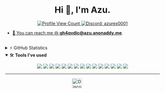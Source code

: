 <h1 align="center">Hi 👋, I'm Azu.</h1>

<p align="center">
  <a href="https://github.com/azurexxxx">
    <img src="https://komarev.com/ghpvc/?username=azurexxxx&style=flat-square&label=Profile%20Views&logo=github" alt="Profile View Count"/>
  </a>
  <a href="https://discord.com/users/892447238427672607">
    <img src="https://img.shields.io/badge/Discord-azu%232222-%237289da?logo=discord&style=flat-square" alt="Discord: azurex0001"/>
    </p>

- 📨 You can reach me @ **[gh4qvdic@azu.anonaddy.me](mailto:gh4qvdic@azu.anonaddy.me)**.

<br>

<details>
  <summary>⚡ GitHub Statistics</summary> 
  <img src="https://github-readme-stats.vercel.app/api/top-langs/?username=azurexxxx&layout=compact&theme=tokyonight" />
  <img src="https://github-readme-stats.vercel.app/api?username=azurexxxx&count_private=true&show_icons=true&theme=tokyonight" />
  <img src="https://github-profile-trophy.vercel.app/?username=azurexxxx&theme=dracula" />
</details>

<details open>
<summary>🛠 <b>Tools I've used</b></summary>
<p>

<p align="center">
<img src="https://img.shields.io/badge/Node.JS-black?style=for-the-badge&logo=node" />
<img src="https://img.shields.io/badge/-HTML5-black?style=for-the-badge&logo=HTML5" />
<img src="https://img.shields.io/badge/CSS-black?style=for-the-badge&logo=css3&logoColor=1572B6" />
<img src="https://img.shields.io/badge/Javascript-black?style=for-the-badge&logo=javascript" />
  <img src="https://img.shields.io/badge/Typescript-black?style=for-the-badge&logo=typescript" />
<img src="https://img.shields.io/badge/TailwindCSS-black?style=for-the-badge&logo=Tailwind%20CSS" />
<img src="https://img.shields.io/badge/Font%20Awesome-black?style=for-the-badge&logo=Font%20Awesome" />
<img src="https://img.shields.io/badge/Github-black?style=for-the-badge&logo=Github" />
<img src="https://img.shields.io/badge/Visual%20Studio%20Code-black?style=for-the-badge&logo=visual-studio-code&logoColor=007ACC" />
<img src="https://img.shields.io/badge/NPM-black?style=for-the-badge&logo=npm" />
<img src="https://img.shields.io/badge/MongoDB-black?style=for-the-badge&logo=Mongodb" />
<img src="https://img.shields.io/badge/Photoshop-black?style=for-the-badge&logo=Adobe%20Photoshop" />
<img src="https://img.shields.io/badge/Windows-black?style=for-the-badge&logo=Windows" />
<img src="https://img.shields.io/badge/Arduino-black?style=for-the-badge&logo=Arduino" />
<img src="https://img.shields.io/badge/Discord-black?style=for-the-badge&logo=Discord" />
</p>
</details>

---

<p align="center">
<a href="https://fateslist.xyz" target="_blank"><img alt="Discord" title="Discord" height="32" width="32" src="https://raw.githubusercontent.com/peterthehan/peterthehan/master/assets/discord.svg"></a>&nbsp;&nbsp;&nbsp;&nbsp;&nbsp;&nbsp;&nbsp;&nbsp;&nbsp;
</p>
